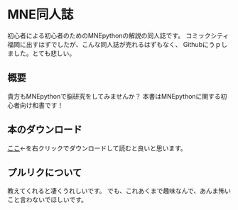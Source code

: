 # MNE同人誌
初心者による初心者のためのMNEpythonの解説の同人誌です。
コミックシティ福岡に出すはずでしたが、こんな同人誌が売れるはずもなく、
Githubにうｐしました。とても悲しい。

## 概要
貴方もMNEpythonで脳研究をしてみませんか？
本書はMNEpythonに関する初心者向け和書です！

## 本のダウンロード
[ここ](https://github.com/uesseu/MNE-Doujinshi/raw/source/out.pdf)←を右クリックでダウンロードして読むと良いと思います。

## プルリクについて
教えてくれると凄くうれしいです。
でも、これあくまで趣味なんで、あんま怖いこと言わないでほしいです。
